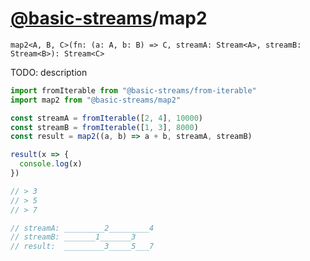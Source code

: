 # [@basic-streams](https://github.com/rpominov/basic-streams)/map2

<!-- doc -->

`map2<A, B, C>(fn: (a: A, b: B) => C, streamA: Stream<A>, streamB: Stream<B>): Stream<C>`

TODO: description

```js
import fromIterable from "@basic-streams/from-iterable"
import map2 from "@basic-streams/map2"

const streamA = fromIterable([2, 4], 10000)
const streamB = fromIterable([1, 3], 8000)
const result = map2((a, b) => a + b, streamA, streamB)

result(x => {
  console.log(x)
})

// > 3
// > 5
// > 7

// streamA: _________2_________4
// streamB: _______1_______3
// result:  _________3_____5___7
```

<!-- docstop -->
